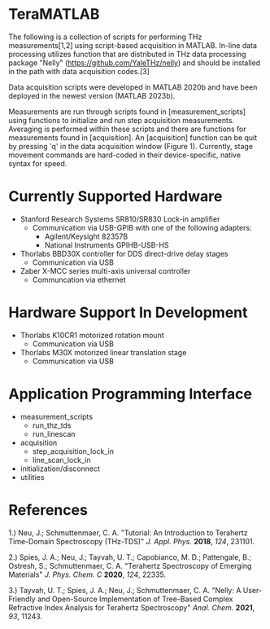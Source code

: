 # TeraMATLAB
The following is a collection of scripts for performing THz measurements[1,2] using script-based acquisition in MATLAB. In-line data processing utilizes function that are distributed in THz data processing package "Nelly" (https://github.com/YaleTHz/nelly) and should be installed in the path with data acquisition codes.[3]

Data acquisition scripts were developed in MATLAB 2020b and have been deployed in the newest version (MATLAB 2023b).

Measurements are run through scripts found in [measurement_scripts] using functions to initialize and run step acquisition measurements. Averaging is performed within these scripts and there are functions for measurements found in [acquisition]. An [acquisition] function can be quit by pressing 'q' in the data acquisition window (Figure 1). Currently, stage movement commands are hard-coded in their device-specific, native syntax for speed.

# Currently Supported Hardware
- Stanford Research Systems SR810/SR830 Lock-in amplifier
  - Communication via USB-GPIB with one of the following adapters:
    - Agilent/Keysight 82357B
    - National Instruments GPIHB-USB-HS
- Thorlabs BBD30X controller for DDS direct-drive delay stages
  - Communication via USB
- Zaber X-MCC series multi-axis universal controller
  - Communcation via ethernet

# Hardware Support In Development
- Thorlabs K10CR1 motorized rotation mount
  - Communication via USB
- Thorlabs M30X motorized linear translation stage
  - Communication via USB
 
# Application Programming Interface
- measurement_scripts
  - run_thz_tds
  - run_linescan
- acquisition
  - step_acquisition_lock_in
  - line_scan_lock_in
- initialization/disconnect
- utilities

# References
1.) Neu, J.; Schmuttenmaer, C. A. "Tutorial: An Introduction to Terahertz Time-Domain Spectroscopy (THz-TDS)" _J. Appl. Phys._ **2018**, _124_, 231101.

2.) Spies, J. A.; Neu, J.; Tayvah, U. T.; Capobianco, M. D.; Pattengale, B.; Ostresh, S.; Schmuttenmaer, C. A. "Terahertz Spectroscopy of Emerging Materials" _J. Phys. Chem. C_ **2020**, _124_, 22335.

3.) Tayvah, U. T.; Spies, J. A.; Neu, J.; Schmuttenmaer, C. A. "Nelly: A User-Friendly and Open-Source Implementation of Tree-Based Complex Refractive Index Analysis for Terahertz Spectroscopy" _Anal. Chem._ **2021**, _93_, 11243.
